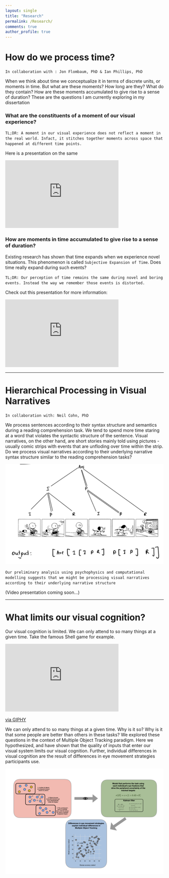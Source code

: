 ```yaml
---
layout: single
title: "Research"
permalink: /Research/
comments: true
author_profile: true
---
```



# How do we process time?
`In collaboration with : Jon Flombaum, PhD & Ian Phillips, PhD`

When we think about time we conceptualize it in terms of discrete units, or moments in time. But what are these moments? How long are they? What do they contain? How are these moments accumulated to give rise to a sense of duration? These are the questions I am currently exploring in my dissertation

### What are the constituents of a moment of our visual experience?

`TL;DR: A moment in our visual experience does not reflect a moment in the real world. Infact, it stitches together moments across space that happened at different time points.`

Here is a presentation on the same

<iframe width="360" height="215" src="https://www.youtube.com/embed/JQlGu8vNaOw" frameborder="0" allow="accelerometer; autoplay; encrypted-media; gyroscope; picture-in-picture" allowfullscreen></iframe> 

### How are moments in time accumulated to give rise to a sense of duration?
Existing research has shown that time expands when we experience novel situations. This phenomenon is called `Subjective Expansion of Time`. Does time really expand during such events?

`TL;DR: Our perception of time remains the same during novel and boring events. Instead the way we remember those events is distorted. `

Check out this presentation for more information:

<iframe width="360" height="215" src="https://www.youtube.com/embed/w82668xFLfg" frameborder="0" allow="accelerometer; autoplay; encrypted-media; gyroscope; picture-in-picture" allowfullscreen></iframe> 

_____________________________________________________________________________

# Hierarchical Processing in Visual Narratives
`In collaboration with: Neil Cohn, PhD`

We process sentences according to their syntax structure and semantics during a reading comprehension task. We tend to spend more time staring at a word that violates the syntactic structure of the sentence. Visual narratives, on the other hand, are short stories mainly told using pictures - usually comic strips with events that are unfloding over time within the strip. Do we process visual narratives according to their underlying narrative syntax structure similar to the reading comprehension tasks?


![Hiearchical processing in visual narratives](/pics/gallery/hierachical_processing_visual_narratives.png)


`Our preliminary analysis using psychophysics and computational modelling suggests that we might be processing visual narratives according to their underlying narrative structure`

(Video presentation coming soon...)

_____________________________________________________________________________

# What limits our visual cognition?
Our visual cognition is limited. We can only attend to so many things at a given time. Take the famous Shell game for example. 

<iframe src="https://giphy.com/embed/NusOH30J7QiJy" width="360" height="215" frameBorder="0" class="giphy-embed" allowFullScreen></iframe><p><a href="https://giphy.com/gifs/cat-memory-NusOH30J7QiJy">via GIPHY</a></p>


We can only attend to so many things at a given time. Why is it so? Why is it that some people are better than others in these tasks? We explored these questions in the context of Multiple Object Tracking paradigm. Here we hypothesized, and have shown that the quality of inputs that enter our visual system limits our visual cognition. Further, individual differences in visual cognition are the result of differences in eye movement strategies participants use.

![Hiearchical processing in visual narratives](/pics/gallery/Graphical_abstract_MOT.png)